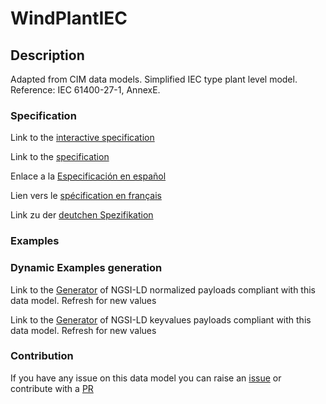 # WindPlantIEC

## Description 

Adapted from CIM data models. Simplified IEC type plant level model.   Reference: IEC 61400-27-1, AnnexE.
### Specification

Link to the [interactive specification](https://swagger.lab.fiware.org/?url=https://github.com/smart-data-models/dataModel.EnergyCIM/blob/master/WindPlantIEC/swagger.yaml)

Link to the [specification](https://github.com/smart-data-models/dataModel.EnergyCIM/blob/master/WindPlantIEC/doc/spec.md)

Enlace a la [Especificación en español](https://github.com/smart-data-models/dataModel.EnergyCIM/blob/master/WindPlantIEC/doc/spec_ES.md)

Lien vers le [spécification en français](https://github.com/smart-data-models/dataModel.EnergyCIM/blob/master/WindPlantIEC/doc/spec_FR.md)

Link zu der [deutchen Spezifikation](https://github.com/smart-data-models/dataModel.EnergyCIM/blob/master/WindPlantIEC/doc/spec_DE.md)
### Examples
### Dynamic Examples generation

Link to the [Generator](https://smartdatamodels.org/extra/ngsi-ld_generator_v0.92.php?schemaUrl=https://raw.githubusercontent.com/smart-data-models/dataModel.EnergyCIM/master/WindPlantIEC/schema.json&email=info@smartdatamodels.org) of NGSI-LD normalized payloads compliant with this data model. Refresh for new values

Link to the [Generator](https://smartdatamodels.org/extra/ngsi-ld_generator_keyvalues_v0.92.php?schemaUrl=https://raw.githubusercontent.com/smart-data-models/dataModel.EnergyCIM/master/WindPlantIEC/schema.json&email=info@smartdatamodels.org) of NGSI-LD keyvalues payloads compliant with this data model. Refresh for new values
### Contribution

 If you have any issue on this data model you can raise an [issue](https://github.com/smart-data-models/dataModel.EnergyCIM/issues)  or contribute with a [PR](https://github.com/smart-data-models/dataModel.EnergyCIM/pulls)